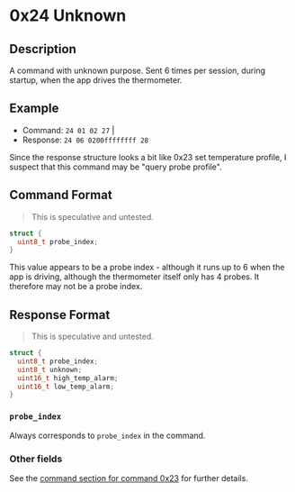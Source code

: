 # 0x24 Unknown

## Description

A command with unknown purpose. Sent 6 times per session, during startup, when the app drives the thermometer.

## Example

* Command: `24 01 02 27`                                  |
* Response: `24 06 0200ffffffff 28`

Since the response structure looks a bit like 0x23 set temperature profile, I suspect that this command may be "query
probe profile".

## Command Format

> This is speculative and untested.

```c
struct {
  uint8_t probe_index;
}
```

This value appears to be a probe index - although it runs up to 6 when the app is driving, although the thermometer
itself only has 4 probes. It therefore may not be a probe index.

## Response Format

> This is speculative and untested.

```c
struct {
  uint8_t probe_index;
  uint8_t unknown;
  uint16_t high_temp_alarm;
  uint16_t low_temp_alarm;
}
```

### `probe_index`

Always corresponds to `probe_index` in the command.

### Other fields

See the [command section for command 0x23](./0x23-set-probe-profile.md#command-format) for further details.
